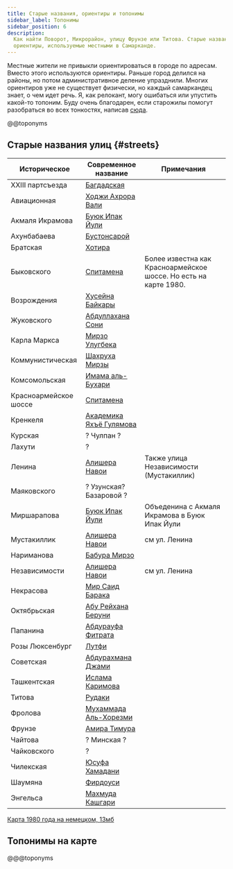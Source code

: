 ```yaml
---
title: Старые названия, ориентиры и топонимы
sidebar_label: Топонимы
sidebar_position: 6
description:
  Как найти Поворот, Микрорайон, улицу Фрунзе или Титова. Старые названия улиц и
  ориентиры, используемые местными в Самарканде.
---
```


Местные жители не привыкли ориентироваться в городе по адресам. Вместо этого
используются ориентиры. Раньше город делился на районы, но потом
административное деление упразднили. Многих ориентиров уже не существует
физически, но каждый самаркандец знает, о чем идет речь. Я, как релокант, могу
ошибаться или упустить какой-то топоним. Буду очень благодарен, если старожилы
помогут разобраться во всех тонкостях, написав
[сюда](https://t.me/+siNb3mlgRS1hMDYy).

@@toponyms

## Старые названия улиц {#streets}

| Историческое          | Современное название                                                              | Примечания                                                       |
| --------------------- | --------------------------------------------------------------------------------- | ---------------------------------------------------------------- |
| XXIII партсъезда      | [Багдадская](https://yandex.uz/maps/10334/samarkand/geo/1522495298/)              |                                                                  |
| Авиационная           | [Ходжи Ахрора Вали](https://yandex.uz/maps/10334/samarkand/geo/1522495034/)       |                                                                  |
| Акмаля Икрамова       | [Буюк Ипак Йули](https://yandex.uz/maps/10334/samarkand/geo/1522494980/)          |                                                                  |
| Ахунбабаева           | [Бустонсарой](https://yandex.uz/maps/10334/samarkand/geo/1522494144/)             |                                                                  |
| Братская              | [Хотира](https://yandex.uz/maps/10334/samarkand/geo/3611935664/)                  |                                                                  |
| Быковского            | [Спитамена](https://yandex.uz/maps/10334/samarkand/geo/1522495282/)               | Более известна как Красноармейское шоссе. Но есть на карте 1980. |
| Возрождения           | [Хусейна Байкары](https://yandex.uz/maps/10334/samarkand/geo/1522495054/)         |                                                                  |
| Жуковского            | [Абдуллахана Сони](https://yandex.uz/maps/10334/samarkand/geo/1522495148/)        |                                                                  |
| Карла Маркса          | [Мирзо Улугбека](https://yandex.uz/maps/10334/samarkand/geo/1522494146/)          |                                                                  |
| Коммунистическая      | [Шахруха Мирзы](https://yandex.uz/maps/10334/samarkand/geo/1522495048/)           |                                                                  |
| Комсомольская         | [Имама аль-Бухари](https://2gis.uz/samarkand/geo/70030076598908946/)              |                                                                  |
| Красноармейское шоссе | [Спитамена](https://yandex.uz/maps/10334/samarkand/geo/1522495282/)               |                                                                  |
| Кренкеля              | [Академика Яхъё Гулямова](https://yandex.uz/maps/10334/samarkand/geo/1522495100/) |                                                                  |
| Курская               | ? Чулпан ?                                                                        |                                                                  |
| Лахути                | ?                                                                                 |                                                                  |
| Ленина                | [Алишера Навои](https://yandex.uz/maps/10334/samarkand/geo/1522495050/)           | Также улица Независимости (Мустакиллик)                          |
| Маяковского           | ? Узунская? Базаровой ?                                                           |                                                                  |
| Миршарапова           | [Буюк Ипак Йули](https://yandex.uz/maps/10334/samarkand/geo/1522494980/)          | Объеденина с Акмаля Икрамова в Буюк Ипак Йули                    |
| Мустакиллик           | [Алишера Навои](https://yandex.uz/maps/10334/samarkand/geo/1522495050/)           | см ул. Ленина                                                    |
| Нариманова            | [Бабура Мирзо](https://yandex.uz/maps/10334/samarkand/geo/1522495082/)            |                                                                  |
| Независимости         | [Алишера Навои](https://yandex.uz/maps/10334/samarkand/geo/1522495050/)           | см ул. Ленина                                                    |
| Некрасова             | [Мир Саид Барака](https://yandex.uz/maps/10334/samarkand/geo/1522495066/)         |                                                                  |
| Октябрьская           | [Абу Рейхана Беруни](https://yandex.uz/maps/10334/samarkand/geo/1522495122/)      |                                                                  |
| Папанина              | [Абдурауфа Фитрата](https://yandex.uz/maps/10334/samarkand/geo/1522495140/)       |                                                                  |
| Розы Люксенбург       | [Лутфи](https://yandex.uz/maps/10334/samarkand/geo/1522495076/)                   |                                                                  |
| Советская             | [Абдурахмана Джами](https://yandex.uz/maps/10334/samarkand/geo/1522495058/)       |                                                                  |
| Ташкентская           | [Ислама Каримова](https://2gis.uz/samarkand/geo/70030076598917691/)               |                                                                  |
| Титова                | [Рудаки](https://yandex.uz/maps/10334/samarkand/geo/1522494288/)                  |                                                                  |
| Фролова               | [Мухаммада Аль-Хорезми](https://yandex.uz/maps/10334/samarkand/geo/1522495300/)   |                                                                  |
| Фрунзе                | [Амира Тимура](https://yandex.uz/maps/10334/samarkand/geo/1522494978/)            |                                                                  |
| Чайтова               | ? Минская ?                                                                       |                                                                  |
| Чайковского           | ?                                                                                 |                                                                  |
| Чилекская             | [Юсуфа Хамадани](https://yandex.uz/maps/10334/samarkand/geo/1522495266/)          |                                                                  |
| Шаумяна               | [Фирдоуси](https://yandex.uz/maps/10334/samarkand/geo/1522495078/)                |                                                                  |
| Энгельса              | [Махмуда Кашгари](https://yandex.uz/maps/10334/samarkand/geo/1522495052/)         |                                                                  |

[Карта 1980 года на немецком, 13мб](img/samarkand-1980.jpg)

## Топонимы на карте

@@@toponyms
